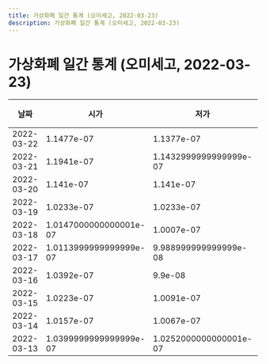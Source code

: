 ```yaml
---
title: 가상화폐 일간 통계 (오미세고, 2022-03-23)
description: 가상화폐 일간 통계 (오미세고, 2022-03-23)
---
```



가상화폐 일간 통계 (오미세고, 2022-03-23)
===

|날짜|시가|저가|고가|종가|비고|
|--|--|--|--|--|--|
|2022-03-22|1.1477e-07|1.1377e-07|1.1548e-07|1.1377e-07|    |
|2022-03-21|1.1941e-07|1.1432999999999999e-07|1.1941e-07|1.145e-07|    |
|2022-03-20|1.141e-07|1.141e-07|1.2807e-07|1.1829e-07|    |
|2022-03-19|1.0233e-07|1.0233e-07|1.1501e-07|1.1094e-07|    |
|2022-03-18|1.0147000000000001e-07|1.0007e-07|1.0888e-07|1.0233e-07|    |
|2022-03-17|1.0113999999999999e-07|9.988999999999999e-08|1.0128e-07|9.988999999999999e-08|    |
|2022-03-16|1.0392e-07|9.9e-08|1.0392e-07|1.0066e-07|    |
|2022-03-15|1.0223e-07|1.0091e-07|1.0223e-07|1.013e-07|    |
|2022-03-14|1.0157e-07|1.0067e-07|1.0210999999999999e-07|1.0202e-07|    |
|2022-03-13|1.0399999999999999e-07|1.0252000000000001e-07|1.0399999999999999e-07|1.03e-07|    |
